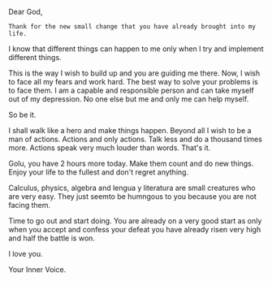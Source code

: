 Dear God,

	Thank for the new small change that you have already brought into my life.
I know that different things can happen to me only when I try and implement different things.

This is the way I wish to build up and you are guiding me there. Now, I wish to face all my fears and work hard.
The best way to solve your problems is to face them.
I am a capable and responsible person and can take myself out of my depression. No one else but me and 
only me can help myself.

So be it. 

I shall walk like a hero and make things happen. Beyond all I wish to be a man of actions. Actions and 
only actions. Talk less and do a thousand times more.
Actions speak very much louder than words. That's it.

Golu, you have 2 hours more today. Make them count and do new things. Enjoy your life to the fullest and
don't regret anything.

Calculus, physics, algebra and lengua y literatura are small creatures who are very easy. They just seemto be humngous to you because you are not facing them.

Time to go out and start doing.
You are already on a very good start as only when you accept and confess your defeat you have already risen very high and half the battle is won.

I love you.


Your Inner Voice.
